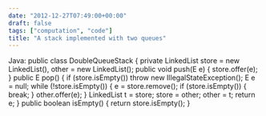 ```yaml
---
date: "2012-12-27T07:49:00+00:00"
draft: false
tags: ["computation", "code"]
title: "A stack implemented with two queues"
---
```

Java: public class DoubleQueueStack { private LinkedList store = new LinkedList(), other = new LinkedList(); public void push(E e) { store.offer(e); } public E pop() { if (store.isEmpty()) throw new IllegalStateException(); E e = null; while (!store.isEmpty()) { e = store.remove(); if (store.isEmpty()) { break; } other.offer(e); } LinkedList t = store; store = other; other = t; return e; } public boolean isEmpty() { return store.isEmpty(); }
